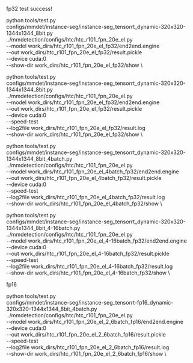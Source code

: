 fp32 test success!

python tools/test.py \
configs/mmdet/instance-seg/instance-seg_tensorrt_dynamic-320x320-1344x1344_8bit.py \
../mmdetection/configs/htc/htc_r101_fpn_20e_el.py \
--model work_dirs/htc_r101_fpn_20e_el_fp32/end2end.engine \
--out work_dirs/htc_r101_fpn_20e_el_fp32/result.pickle \
--device cuda:0 \
--show-dir work_dirs/htc_r101_fpn_20e_el_fp32/show \


python tools/test.py \
configs/mmdet/instance-seg/instance-seg_tensorrt_dynamic-320x320-1344x1344_8bit.py \
../mmdetection/configs/htc/htc_r101_fpn_20e_el.py \
--model work_dirs/htc_r101_fpn_20e_el_fp32/end2end.engine \
--out work_dirs/htc_r101_fpn_20e_el_fp32/result.pickle \
--device cuda:0 \
--speed-test \
--log2file work_dirs/htc_r101_fpn_20e_el_fp32/result.log \
--show-dir work_dirs/htc_r101_fpn_20e_el_fp32/show \

python tools/test.py \
configs/mmdet/instance-seg/instance-seg_tensorrt_dynamic-320x320-1344x1344_8bit_4batch.py \
../mmdetection/configs/htc/htc_r101_fpn_20e_el.py \
--model work_dirs/htc_r101_fpn_20e_el_4batch_fp32/end2end.engine \
--out work_dirs/htc_r101_fpn_20e_el_4batch_fp32/result.pickle \
--device cuda:0 \
--speed-test \
--log2file work_dirs/htc_r101_fpn_20e_el_4batch_fp32/result.log \
--show-dir work_dirs/htc_r101_fpn_20e_el_4batch_fp32/show \

python tools/test.py \
configs/mmdet/instance-seg/instance-seg_tensorrt_dynamic-320x320-1344x1344_8bit_4-16batch.py \
../mmdetection/configs/htc/htc_r101_fpn_20e_el.py \
--model work_dirs/htc_r101_fpn_20e_el_4-16batch_fp32/end2end.engine \
--device cuda:0 \
--out work_dirs/htc_r101_fpn_20e_el_4-16batch_fp32/result.pickle \
--speed-test \
--log2file work_dirs/htc_r101_fpn_20e_el_4-16batch_fp32/result.log \
--show-dir work_dirs/htc_r101_fpn_20e_el_4-16batch_fp32/show \

fp16

python tools/test.py \
configs/mmdet/instance-seg/instance-seg_tensorrt-fp16_dynamic-320x320-1344x1344_8bit_4batch.py \
../mmdetection/configs/htc/htc_r101_fpn_20e_el.py \
--model work_dirs/htc_r101_fpn_20e_el_2_6batch_fp16/end2end.engine \
--device cuda:0 \
--out work_dirs/htc_r101_fpn_20e_el_2_6batch_fp16/result.pickle \
--speed-test \
--log2file work_dirs/htc_r101_fpn_20e_el_2_6batch_fp16/result.log \
--show-dir work_dirs/htc_r101_fpn_20e_el_2_6batch_fp16/show \
